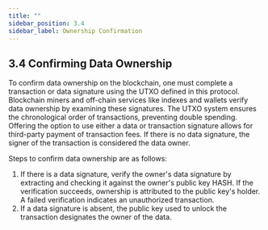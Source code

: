 ```yaml
---
title: ""
sidebar_position: 3.4
sidebar_label: Ownership Confirmation
---
```


## 3.4 Confirming Data Ownership

To confirm data ownership on the blockchain, one must complete a transaction or data signature using the UTXO defined in this protocol. Blockchain miners and off-chain services like indexes and wallets verify data ownership by examining these signatures. The UTXO system ensures the chronological order of transactions, preventing double spending. Offering the option to use either a data or transaction signature allows for third-party payment of transaction fees. If there is no data signature, the signer of the transaction is considered the data owner.

Steps to confirm data ownership are as follows:

1. If there is a data signature, verify the owner's data signature by extracting and checking it against the owner's public key HASH. If the verification succeeds, ownership is attributed to the public key's holder. A failed verification indicates an unauthorized transaction.
2. If a data signature is absent, the public key used to unlock the transaction designates the owner of the data.
